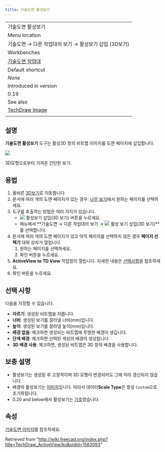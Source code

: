 ```yaml
---
title: 기술도면 활성보기
---
```


|                                                                   |
| ----------------------------------------------------------------- |
| 기술도면 활성보기                                                 |
| Menu location                                                     |
| 기술도면 → 다른 작업대의 보기 → 활성보기 삽입 (3D보기)            |
| Workbenches                                                       |
| [기술도면 작업대](/TechDraw_Workbench/ko "TechDraw Workbench/ko") |
| Default shortcut                                                  |
| _None_                                                            |
| Introduced in version                                             |
| 0.19                                                              |
| See also                                                          |
| [TechDraw Image](/TechDraw_Image "TechDraw Image")                |
|                                                                   |

## 설명

**기술도면 활성보기** 도구는 활성3D 창의 비트맵 이미지를 도면 페이지에 삽입합니다.

![](/images/TechDraw_ActiveView_example.png)

3D모형으로부터 가져온 간단한 보기.

## 용법

1. 올바른 [3D보기](/3D_view/ko "3D view/ko")로 이동합니다.
2. 문서에 여러 개의 도면 페이지가 있는 경우: [나무 보기](/Tree_view/ko "Tree view/ko")에서 원하는 페이지를 선택하세요.
3. 도구를 호출하는 방법은 여러 가지가 있습니다.
   - ![](/images/TechDraw_ActiveView.svg) 활성보기 삽입(3D 보기) 버튼을 누르세요.
   * 메뉴에서 **기술도면 → 다른 작업대의 보기 → ![](/images/TechDraw_ActiveView.svg) 활성 보기 삽입(3D 보기)**를 선택합니다.
4. 문서에 여러 개의 도면 페이지가 있고 아직 페이지를 선택하지 않은 경우 **페이지 선택기** 대화 상자가 열립니다.
   1. 원하는 페이지를 선택하세요.
   2. 확인 버튼을 누르세요.
5. **ActiveView to TD View** 작업창이 열립니다. 자세한 내용은 [선택사항](#선택사항)을 참조하세요.
6. 확인 버튼을 누르세요.

## 선택 사항

다음을 지정할 수 있습니다.

- **자르기**: 생성된 비트맵을 자릅니다.
- **너비**: 생성된 보기를 잘라낼 너비(mm)입니다.
- **높이**: 생성된 보기를 잘라낼 높이(mm)입니다.
- **배경 없음**: 체크하면 생성되는 비트맵에 투명한 배경이 생깁니다.
- **단색 배경**: 체크하면 선택된 색상의 배경이 생성됩니다.
- **3D 배경 사용**: 체크하면, 생성된 비트맵은 3D 창의 배경을 사용합니다.

## 보충 설명

- 활성보기는 생성된 후 고정적이며 3D 모형이 변경되어도 그에 따라 갱신되지 않습니다.
- 배경의 활성보기는 [이미지](/TechDraw_Image/ko "TechDraw Image/ko")입니다. 따라서 데이터**Scale Type**은 항상 `Custom`으로 초기화됩니다.
- 0.20 and below에서 활성보기는 [기호](/TechDraw_Symbol/ko "TechDraw Symbol/ko")였습니다.

## 속성

[기술도면 이미지](/TechDraw_Image/ko#속성 "TechDraw Image/ko")를 참조하세요.

Retrieved from "<http://wiki.freecad.org/index.php?title=TechDraw_ActiveView/ko&oldid=1563093>"
